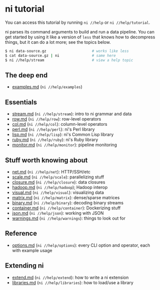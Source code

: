 # ni tutorial
You can access this tutorial by running `ni //help` or `ni //help/tutorial`.

ni parses its command arguments to build and run a data pipeline. You can get
started by using it like a version of `less` that knows how to decompress
things, but it can do a lot more; see the topics below.

```sh
$ ni data-source.gz                     # works like less
$ cat data-source.gz | ni               # same here
$ ni //help/stream                      # view a help topic
```

## The deep end
- [examples.md](examples.md) (`ni //help/examples`)

## Essentials
- [stream.md](stream.md)   (`ni //help/stream`):  intro to ni grammar and data
- [row.md](row.md)         (`ni //help/row`):     row-level operators
- [col.md](col.md)         (`ni //help/col`):     column-level operators
- [perl.md](perl.md)       (`ni //help/perl`):    ni's Perl library
- [lisp.md](lisp.md)       (`ni //help/lisp`):    ni's Common Lisp library
- [ruby.md](ruby.md)       (`ni //help/ruby`):    ni's Ruby library
- [monitor.md](monitor.md) (`ni //help/monitor`): pipeline monitoring

## Stuff worth knowing about
- [net.md](net.md)             (`ni //help/net`):       HTTP/SSH/etc
- [scale.md](scale.md)         (`ni //help/scale`):     parallelizing stuff
- [closure.md](closure.md)     (`ni //help/closure`):   data closures
- [hadoop.md](hadoop.md)       (`ni //help/hadoop`);    Hadoop interop
- [visual.md](visual.md)       (`ni //help/visual`):    visualizing data
- [matrix.md](matrix.md)       (`ni //help/matrix`):    dense/sparse matrices
- [binary.md](binary.md)       (`ni //help/binary`):    decoding binary streams
- [container.md](container.md) (`ni //help/container`): Dockerizing stuff
- [json.md](json.md)           (`ni //help/json`):      working with JSON
- [warnings.md](warnings.md)   (`ni //help/warnings`):  things to look out for

## Reference
- [options.md](options.md) (`ni //help/options`): every CLI option and
  operator, each with example usage

## Extending ni
- [extend.md](extend.md)       (`ni //help/extend`):    how to write a ni
  extension
- [libraries.md](libraries.md) (`ni //help/libraries`): how to load/use a
  library
